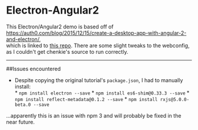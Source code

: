 # Electron-Angular2

This Electron/Angular2 demo is based off of <https://auth0.com/blog/2015/12/15/create-a-desktop-app-with-angular-2-and-electron/>,<br/>which is linked 
to [this repo](https://github.com/auth0/angular2-electron). There are some slight tweaks to the webconfig, as I couldn't get chenkie's source to run correctly.<br/>

***

##Issues encountered
*  Despite copying the original tutorial's `package.json`, I had to manually install:<br/>
		*  `npm install electron --save`
		*  `npm install es6-shim@0.33.3 --save`
		*  `npm install reflect-metadata@0.1.2 --save`
		*  `npm install rxjs@5.0.0-beta.0 --save`<br/>
		
...apparently this is an issue with npm 3 and will probably be fixed in the near future.<br/>

